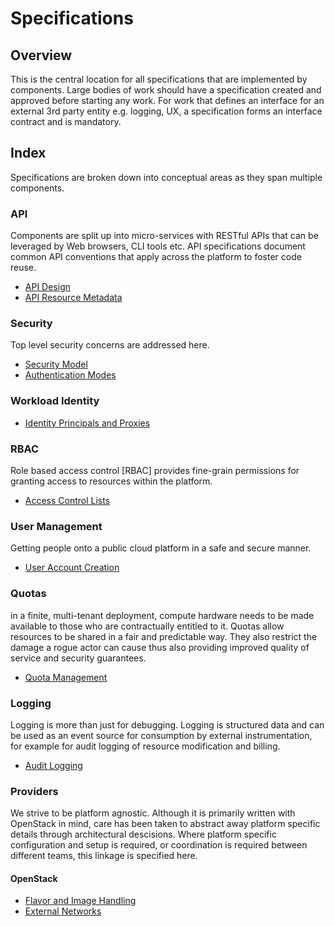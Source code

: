# Specifications

## Overview

This is the central location for all specifications that are implemented by components.
Large bodies of work should have a specification created and approved before starting any work.
For work that defines an interface for an external 3rd party entity e.g. logging, UX, a specification forms an interface contract and is mandatory.

## Index

Specifications are broken down into conceptual areas as they span multiple components.

### API

Components are split up into micro-services with RESTful APIs that can be leveraged by Web browsers, CLI tools etc.
API specifications document common API conventions that apply across the platform to foster code reuse.

* [API Design](specifications/api/design.md)
* [API Resource Metadata](specifications/api/resource-metdata.md)

### Security

Top level security concerns are addressed here.

* [Security Model](specifications/security/security-model.md)
* [Authentication Modes](specifications/identity/authentication_modes.md)

### Workload Identity

* [Identity Principals and Proxies](specifications/identity/principals.md)

### RBAC

Role based access control [RBAC] provides fine-grain permissions for granting access to resources within the platform.

* [Access Control Lists](specifications/rbac/access-control-lists.md)

### User Management

Getting people onto a public cloud platform in a safe and secure manner.

* [User Account Creation](specifications/identity/onboarding.md)

### Quotas

in a finite, multi-tenant deployment, compute hardware needs to be made available to those who are contractually entitled to it.
Quotas allow resources to be shared in a fair and predictable way.
They also restrict the damage a rogue actor can cause thus also providing improved quality of service and security guarantees.

* [Quota Management](specifications/quotas/quota-management.md)

### Logging

Logging is more than just for debugging.
Logging is structured data and can be used as an event source for consumption by external instrumentation, for example for audit logging of resource modification and billing.

* [Audit Logging](specifications/logging/audit-logging.md)

### Providers

We strive to be platform agnostic.
Although it is primarily written with OpenStack in mind, care has been taken to abstract away platform specific details through architectural descisions.
Where platform specific configuration and setup is required, or coordination is required between different teams, this linkage is specified here.

#### OpenStack

* [Flavor and Image Handling](specifications/providers/openstack/flavors_and_images.md)
* [External Networks](specifications/providers/openstack/external-networks.md)
